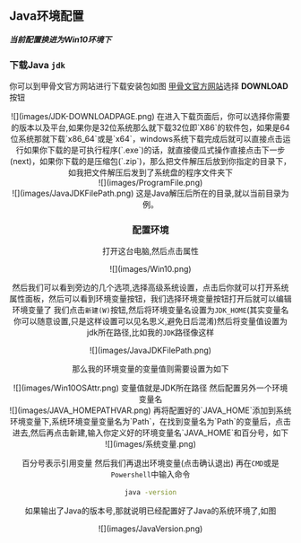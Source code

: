 ## Java环境配置
***当前配置换进为Win10环境下***

### 下载Java `jdk`
你可以到甲骨文官方网站进行下载安装包如图
[甲骨文官方网站](https://www.oracle.com/technetwork/java/javase/downloads/index.html)选择 **DOWNLOAD** 按钮
<div align="center">![](images/JDK-DOWNLOADPAGE.png)
在进入下载页面后，你可以选择你需要的版本以及平台,如果你是32位系统那么就下载32位即`X86`的软件包，如果是64位系统那就下载`x86_64`或是`x64`，windows系统下载完成后就可以直接点击运行如果你下载的是可执行程序(`.exe`)的话，就直接傻瓜式操作直接点击下一步(next)，如果你下载的是压缩包(`.zip`)，那么把文件解压后放到你指定的目录下，如我把文件解压后发到了系统盘的程序文件夹下
<div align="center">![](images/ProgramFile.png)    
<div align="center">![](images/JavaJDKFilePath.png)
这是Java解压后所在的目录,就以当前目录为例。

### 配置环境
打开这台电脑,然后点击属性
<div align="center">![](images/Win10.png)


然后我们可以看到旁边的几个选项,选择高级系统设置，点击后你就可以打开系统属性面板，然后可以看到环境变量按钮，我们选择环境变量按钮打开后就可以编辑环境变量了
我们点击`新建(W)`按钮,然后将环境变量名设置为`JDK_HOME`(其实变量名你可以随意设置,只是这样设置可以见名思义,避免日后混淆)然后将变量值设置为jdk所在路径,比如我的`JDK`路径像这样
<div align="center">![](images/JavaJDKFilePath.png)

那么我的环境变量的变量值则需要设置为如下
<div align="center">![](images/Win10OSAttr.png)
变量值就是JDK所在路径
然后配置另外一个环境变量名
    <div align="center">![](images/JAVA_HOMEPATHVAR.png)
再将配置好的`JAVA_HOME`添加到系统环境变量下,系统环境变量变量名为`Path`，在找到变量名为`Path`的变量后，点击进去,然后再点击新建,输入你定义好的环境变量名`JAVA_HOME`和百分号，如下
<div align="center">![](images/系统变量.png)

百分号表示引用变量
然后我们再退出环境变量(点击确认退出)
再在`CMD`或是`Powershell`中输入命令

```cmd
java -version
```
如果输出了Java的版本号,那就说明已经配置好了Java的系统环境了,如图
<div align="center">![](images/JavaVersion.png)
